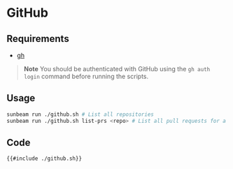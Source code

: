 # GitHub

## Requirements

- [gh](https://cli.github.com/)

> **Note** You should be authenticated with GitHub using the `gh auth login` command before running the scripts.

## Usage

```bash
sunbeam run ./github.sh # List all repositories
sunbeam run ./github.sh list-prs <repo> # List all pull requests for a repository
```

## Code

```bash
{{#include ./github.sh}}
```
